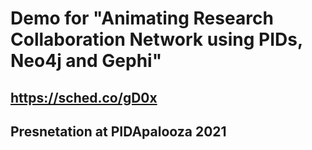 # Demo for "Animating Research Collaboration Network using PIDs, Neo4j and Gephi"
## https://sched.co/gD0x
## Presnetation at PIDApalooza 2021
